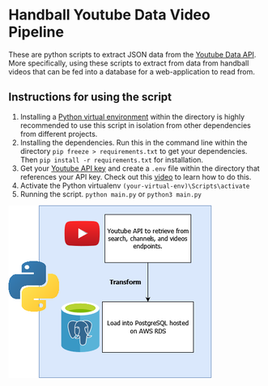 # Handball Youtube Data Video Pipeline

These are python scripts to extract JSON data from the [Youtube Data API](https://developers.google.com/youtube/v3/docs/search/list). More specifically, using these scripts to extract from data from handball videos that can be fed into a database for a web-application to read from. 


## Instructions for using the script
1. Installing a  [Python virtual environment](https://docs.python.org/3/tutorial/venv.html) within the directory is highly recommended to use this script in isolation from other dependencies from different projects. 
2. Installing the dependencies. Run this in the command line within the directory `pip freeze > requirements.txt` to get your dependencies. Then `pip install -r requirements.txt` for installation. 
3. Get your [Youtube API key](https://developers.google.com/youtube/registering_an_application) and create a `.env` file within the directory that references your API key. Check out this [video](https://www.youtube.com/watch?v=YdgIWTYQ69A) to learn how to do this. 
4. Activate the Python virtualenv `(your-virtual-env)\Scripts\activate`
5. Running the script. `python main.py` or `python3 main.py`

![alt text](Project%20Diagram.drawio.png)
